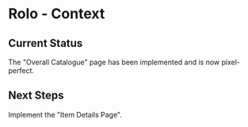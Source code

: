 # Rolo - Context

## Current Status
The "Overall Catalogue" page has been implemented and is now pixel-perfect.

## Next Steps
Implement the "Item Details Page".